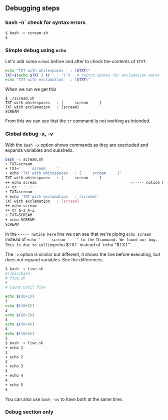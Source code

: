 ## Debugging steps

### bash -n` check for syntax errors

```bash
$ bash -n scream.sh
$
```

### Simple debug using `echo`

Let's add some `echo`s before and after to check the contents of `$TXT`.  

```bash
echo "TXT with whitespaces   : [$TXT]"
TXT=$(echo $TXT | tr ' ' '!')   # Switch spaces for exclamation marks
echo "TXT with exclamation   : [$TXT]"
```

When we run we get this

```
$ ./scream.sh
TXT with whitespaces   : [     scream     ]
TXT with exclamation   : [scream]
SCREAM
```

From this we can see that the `tr` command is not working as intended.

### Global debug -x, -v

With the `bash -x` option shows commands as they are exectuded and expands variables and
subshells.

```bash
bash -x scream.sh
+ TXT=scream
+ TXT='     scream     '
+ echo 'TXT with whitespaces   : [     scream     ]'
TXT with whitespaces   : [     scream     ]
++ echo scream                                          <----- notice here
++ tr ' ' '!'
+ TXT=scream
+ echo 'TXT with exclamation   : [scream]'
TXT with exclamation   : [scream]
++ echo scream
++ tr a-z A-Z
+ TXT=SCREAM
+ echo SCREAM
SCREAM
```

In the `<---- notice here` line we can see that we're piping `echo scream` instead of `echo '     scream     ' to the `tr` command. We found our bug. This is due to calling `echo $TXT` instead of `echo "$TXT"`. 

The `-v` option is similar but different, it shows the line before executing, but does not expand variables. See the differences.

```bash
$ bash -v five.sh
#!/bin/bash
# five.sh
#
# Count until five

echo $((0+1))
1
echo $((0+2))
2
echo $((0+3))
3
echo $((0+4))
4
echo $((0+5))
5
$ bash -x five.sh
+ echo 1
1
+ echo 2
2
+ echo 3
3
+ echo 4
4
+ echo 5
5
```

You can also use `bash -xv` to have both at the same time.

### Debug section only
